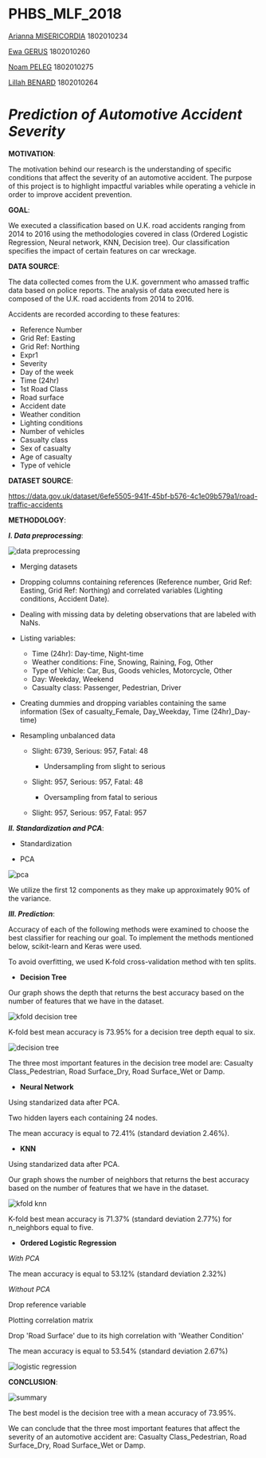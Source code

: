 # PHBS_MLF_2018

[Arianna MISERICORDIA](https://github.com/ariannamisericordia) 1802010234

[Ewa GERUS](https://github.com/ewagerus)  1802010260

[Noam PELEG](https://github.com/Noam-Peleg) 1802010275

[Lillah BENARD](https://github.com/Lillahbenard) 1802010264

# _Prediction of Automotive Accident Severity_ 

**MOTIVATION**:

The motivation behind our research is the understanding of specific conditions that affect the severity of an automotive accident. The purpose of this project is to highlight impactful variables while operating a vehicle in order to improve accident prevention.

**GOAL**: 

We executed a classification based on U.K. road accidents ranging from 2014 to 2016 using the methodologies covered in class (Ordered Logistic Regression, Neural network, KNN, Decision tree). Our classification specifies the impact of certain features on car wreckage. 

**DATA SOURCE**: 

The data collected comes from the U.K. government who amassed traffic data based on police reports. 
The analysis of data executed here is composed of the U.K. road accidents from 2014 to 2016. 

Accidents are recorded according to these features:
*  Reference Number
*  Grid Ref: Easting
*  Grid Ref: Northing
*  Expr1
*  Severity 
*  Day of the week 
*  Time (24hr)
*  1st Road Class
*  Road surface
*  Accident date
*  Weather condition 
*  Lighting conditions
*  Number of vehicles 
*  Casualty class
*  Sex of casualty
*  Age of casualty
*  Type of vehicle

**DATASET SOURCE**:

https://data.gov.uk/dataset/6efe5505-941f-45bf-b576-4c1e09b579a1/road-traffic-accidents

**METHODOLOGY**: 

**_I. Data preprocessing_**:

![data preprocessing](https://user-images.githubusercontent.com/43052624/48182461-2b741f80-e366-11e8-8ceb-9b13cd1b1f66.png)

*  Merging datasets

*  Dropping columns containing references (Reference number, Grid Ref: Easting, Grid Ref: Northing) and correlated variables (Lighting conditions, Accident Date).

*  Dealing with missing data by deleting observations that are labeled with NaNs.

*  Listing variables:
   *  Time (24hr): Day-time, Night-time
   *  Weather conditions: Fine, Snowing, Raining, Fog, Other
   *  Type of Vehicle: Car, Bus, Goods vehicles, Motorcycle, Other
   *  Day: Weekday, Weekend
   *  Casualty class: Passenger, Pedestrian, Driver

*  Creating dummies and dropping variables containing the same information (Sex of casualty_Female, Day_Weekday, Time (24hr)_Day-time)
    
* Resampling unbalanced data

  *  Slight: 6739, Serious: 957, Fatal: 48
     * Undersampling from slight to serious
     
  *  Slight: 957, Serious: 957, Fatal: 48
     * Oversampling from fatal to serious
     
  *  Slight: 957, Serious: 957, Fatal: 957
  
**_II. Standardization and PCA_**:

 * Standardization
  
 * PCA

 ![pca](https://user-images.githubusercontent.com/43052624/48190945-ef00ed80-e37e-11e8-9d02-4dfffc4967c1.png)

We utilize the first 12 components as they make up approximately 90% of the variance.

**_III. Prediction_**:

Accuracy of each of the following methods were examined to choose the best classifier for reaching our goal. To implement the methods mentioned below, scikit-learn and Keras were used. 

To avoid overfitting, we used K-fold cross-validation method with ten splits. 

*  **Decision Tree**

Our graph shows the depth that returns the best accuracy based on the number of features that we have in the dataset.

![kfold decision tree](https://user-images.githubusercontent.com/43052624/48170888-87be4b80-e334-11e8-8302-7c8437f7903f.png)

K-fold best mean accuracy is 73.95% for a decision tree depth equal to six.

![decision tree](https://user-images.githubusercontent.com/43052624/48113500-116b0c00-e296-11e8-8a0f-52ce61ae41cc.png)

The three most important features in the decision tree model are: Casualty Class_Pedestrian, Road Surface_Dry, Road Surface_Wet or Damp.

*  **Neural Network**

Using standarized data after PCA.

Two hidden layers each containing 24 nodes.

The mean accuracy is equal to 72.41% (standard deviation 2.46%).

*  **KNN**

Using standarized data after PCA.

Our graph shows the number of neighbors that returns the best accuracy based on the number of features that we have in the dataset.

![kfold knn](https://user-images.githubusercontent.com/43052624/48171438-dcfb5c80-e336-11e8-82e7-7f259129e643.png)

K-fold best mean accuracy is 71.37% (standard deviation 2.77%) for n_neighbors equal to five.

*  **Ordered Logistic Regression**

_With PCA_

The mean accuracy is equal to 53.12% (standard deviation 2.32%)

_Without PCA_

Drop reference variable

Plotting correlation matrix

Drop 'Road Surface' due to its high correlation with 'Weather Condition'

The mean accuracy is equal to 53.54% (standard deviation 2.67%)

![logistic regression](https://user-images.githubusercontent.com/43052624/48114206-1ed5c580-e299-11e8-80b8-1e1cc922a2a0.png)

**CONCLUSION**: 

![summary](https://user-images.githubusercontent.com/43052624/48114312-8724a700-e299-11e8-86e6-2bc53ce08bbf.png)

The best model is the decision tree with a mean accuracy of 73.95%. 

We can conclude that the three most important features that affect the severity of an automotive accident are: Casualty Class_Pedestrian, Road Surface_Dry, Road Surface_Wet or Damp.
